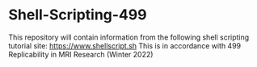 # Shell-Scripting-499
This repository will contain information from the following shell scripting tutorial site: https://www.shellscript.sh
This is in accordance with 499 Replicability in MRI Research (Winter 2022)

